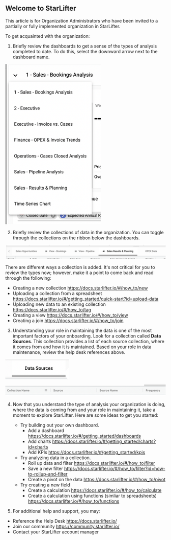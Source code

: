 ## Welcome to StarLifter

This article is for Organization Administrators who have been invited to a partially or fully implemented organization in StarLifter.

To get acquainted with the organization:
1.  Briefly review the dashboards to get a sense of the types of analysis completed to date.  To do this, select the downward arrow next to the dashboard name.

   <img src="../assets/nu.png"  style="width:300px" class="border"></img>

2.  Briefly review the collections of data in the organization.  You can toggle through the collections on the ribbon below the dashboards.  

   <img src="../assets/nu1.png"  style="width:800px" class="border"></img>

There are different ways a collection is added.  It's not critical for you to review the types now; however, make it a point to come back and read through the following:

 * Creating a new collection https://docs.starlifter.io/#/how_to/new
 * Uploading a collection from a spreadsheet https://docs.starlifter.io/#/getting_started/quick-start?id=upload-data
 * Uploading new data to an existing collection https://docs.starlifter.io/#/how_to/tag
 * Creating a view https://docs.starlifter.io/#/how_to/view
 * Creating a join https://docs.starlifter.io/#/how_to/join 

3.  Understanding your role in maintaining the data is one of the most important factors of your onboarding.  Look for a collection called **Data Sources**.  This collection provides a list of each source collection, where it comes from and how it is maintained.  Based on your role in data maintenance, review the help desk references above.  


   <img src="../assets/nu2.png"  style="width:200px" class="border"></img>
   

   <img src="../assets/nu3.png"  style="width:800px" class="border"></img>


4.  Now that you understand the type of analysis your organization is doing, where the data is coming from and your role in maintaining it, take a moment to explore StarLifter.  Here are some ideas to get you started:

    * Try building out your own dashboard.
      * Add a dashboard https://docs.starlifter.io/#/getting_started/dashboards
      * Add charts https://docs.starlifter.io/#/getting_started/charts?id=charts
      * Add KPIs https://docs.starlifter.io/#/getting_started/kpis
    * Try analyzing data in a collection.
      * Roll up data and filter https://docs.starlifter.io/#/how_to/filter
      * Save a new filter https://docs.starlifter.io/#/how_to/filter?id=how-to-rollup-and-filter
      * Create a pivot on the data https://docs.starlifter.io/#/how_to/pivot
    * Try creating a new field
      * Create a calculation https://docs.starlifter.io/#/how_to/calculate
      * Create a calculation using functions (simliar to spreadsheets) https://docs.starlifter.io/#/how_to/functions
      
 5.  For additional help and support, you may:
 
 * Reference the Help Desk https://docs.starlifter.io/
 * Join our community https://community.starlifter.io/
 * Contact your StarLifter account manager
   
